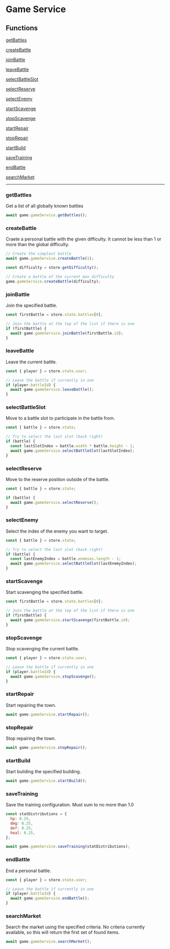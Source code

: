 # Game Service

## Functions

[getBattles](#getbattles)

[createBattle](#createbattle)

[joinBattle](#joinbattle)

[leaveBattle](#leavebattle)

[selectBattleSlot](#selectbattleslot)

[selectReserve](#selectreserve)

[selectEnemy](#selectenemy)

[startScavenge](#startscavenge)

[stopScavenge](#stopscavenge)

[startRepair](#startrepair)

[stopRepair](#stoprepair)

[startBuild](#startbuild)

[saveTraining](#savetraining)

[endBattle](#endbattle)

[searchMarket](#searchmarket)

---

### getBattles

Get a list of all globally known battles

```javascript
await game.gameService.getBattles();
```

### createBattle

Craete a personal battle with the given difficulty. It cannot be less than 1 or more than the global difficulty.

```javascript
// Create the simplest battle
await game.gameService.createBattle(1);
```

```javascript
const difficulty = store.getDifficulty();

// Create a battle of the current max difficulty
game.gameService.createBattle(difficulty);
```

### joinBattle

Join the specified battle.

```javascript
const firstBattle = store.state.battles[0];

// Join the battle at the top of the list if there is one
if (firstBattle) {
  await game.gameService.joinBattle(firstBattle.id);
}
```

### leaveBattle

Leave the current battle.

```javascript
const { player } = store.state.user;

// Leave the battle if currently in one
if (player.battleId) {
  await game.gameService.leaveBattle();
}
```

### selectBattleSlot

Move to a battle slot to participate in the battle from.

```javascript
const { battle } = store.state;

// Try to select the last slot (back right)
if (battle) {
  const lastSlotIndex = battle.width * battle.height - 1;
  await game.gameService.selectBattleSlot(lastSlotIndex);
}
```

### selectReserve

Move to the reserve position outside of the battle.

```javascript
const { battle } = store.state;

if (battle) {
  await game.gameService.selectReserve();
}
```

### selectEnemy

Select the index of the enemy you want to target.

```javascript
const { battle } = store.state;

// Try to select the last slot (back right)
if (battle) {
  const lastEnemyIndex = battle.enemies.length - 1;
  await game.gameService.selectBattleSlot(lastEnemyIndex);
}
```

### startScavenge

Start scavenging the specified battle.

```javascript
const firstBattle = store.state.battles[0];

// Join the battle at the top of the list if there is one
if (firstBattle) {
  await game.gameService.startScavenge(firstBattle.id);
}
```

### stopScavenge

Stop scavenging the current battle.

```javascript
const { player } = store.state.user;

// Leave the battle if currently in one
if (player.battleId) {
  await game.gameService.stopScavenge();
}
```

### startRepair

Start repairing the town.

```javascript
await game.gameService.startRepair();
```

### stopRepair

Stop repairing the town.

```javascript
await game.gameService.stopRepair();
```

### startBuild

Start building the specified building.

```javascript
await game.gameService.startBuild();
```

### saveTraining

Save the training configuration. Must sum to no more than 1.0

```javascript
const statDistributions = {
  hp: 0.25,
  dmg: 0.25,
  def: 0.25,
  heal: 0.25,
};

await game.gameService.saveTraining(statDistributions);
```

### endBattle

End a personal battle.

```javascript
const { player } = store.state.user;

// Leave the battle if currently in one
if (player.battleId) {
  await game.gameService.endBattle();
}
```

### searchMarket

Search the market using the specified criteria. No criteria currently available, so this will return the first set of found items.

```javascript
await game.gameService.searchMarket();
```
